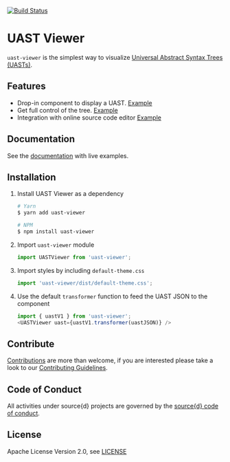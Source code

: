 [![Build Status](https://travis-ci.org/bblfsh/uast-viewer.svg)](https://travis-ci.org/bblfsh/uast-viewer)

# UAST Viewer

`uast-viewer` is the simplest way to visualize [Universal Abstract Syntax Trees (UASTs)](https://doc.bblf.sh/uast/specification.html).

## Features
 
 - Drop-in component to display a UAST. [Example](https://uast-viewer.bblf.sh/#!/Uncontrolled)
 - Get full control of the tree. [Example](https://uast-viewer.bblf.sh/#!/Controlled)
 - Integration with online source code editor [Example](https://uast-viewer.bblf.sh/#!/With%20source%20code)

## Documentation

See the [documentation](https://uast-viewer.bblf.sh/) with live examples.

## Installation

1. Install UAST Viewer as a dependency

    ```bash
    # Yarn
    $ yarn add uast-viewer

    # NPM
    $ npm install uast-viewer
    ```

2. Import `uast-viewer` module

    ```js
    import UASTViewer from 'uast-viewer';
    ```

3. Import styles by including `default-theme.css`

    ```js
    import 'uast-viewer/dist/default-theme.css';
    ```

4. Use the default `transformer` function to feed the UAST JSON to the component

    ```js
    import { uastV1 } from 'uast-viewer';
    <UASTViewer uast={uastV1.transformer(uastJSON)} />
    ```


## Contribute

[Contributions](https://github.com/bblfsh/uast-viewer/issues) are more than welcome, if you are interested please take a look to our [Contributing Guidelines](CONTRIBUTING.md).


## Code of Conduct

All activities under source{d} projects are governed by the [source{d} code of conduct](https://github.com/bblfsh/guide/blob/master/.github/CODE_OF_CONDUCT.md).


## License

Apache License Version 2.0, see [LICENSE](LICENSE)
